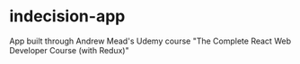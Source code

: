 # indecision-app

App built through Andrew Mead's Udemy course "The Complete React Web Developer Course (with Redux)"
